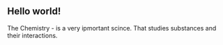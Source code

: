 ## Hello world! 

The Chemistry - is a very ipmortant scince. That studies substances and their interactions.  